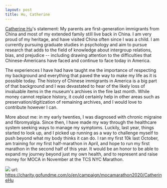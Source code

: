 ```yaml
---
layout: post
title: Hu, Catherine
---
```


[Catherine Hu](https://charity.gofundme.com/o/en/campaign/mocamarathon2020/CatherineHu)'s statement:
My parents are first-generation immigrants from China and most of my extended family still live back in China. I am very proud of my heritage, and have visited China often since I was a child. I am currently pursuing graduate studies in psychology and aim to pursue research that adds to the field of knowledge about intergroup relations, bias, and prejudice -- including drawing attention to the difficulties that Chinese-Americans have faced and continue to face today in America. 

The experiences I have had have taught me the importance of respecting my background and everything that paved the way to make my life as it is possible today. The history of Chinese immigrants in America is a big part of that background and I was devastated to hear of the likely loss of invaluable items in the museum's archives in the fire last month. While money cannot replace history, it could certainly help in other areas such as preservation/digitization of remaining archives, and I would love to contribute however I can. 

More about me: in my early twenties, I was diagnosed with chronic migraine and fibromyalgia. Since then, I have made my way through the healthcare system seeking ways to manage my symptoms. Luckily, last year, things started to look up, and I picked up running as a way to challenge myself to push beyond what my body thinks it can do. I ran my first 10k last October, am training for my first half-marathon in April, and hope to run my first marathon in the second half of this year. It would be an honor to be able to expand my journey beyond just my own health, and to represent and raise money for MOCA in November at the TCS NYC Marathon. 

![](https://user-images.githubusercontent.com/47676628/83592290-0a66b700-a528-11ea-8878-f3d8675fe49e.jpg)
url: https://charity.gofundme.com/o/en/campaign/mocamarathon2020/CatherineHu
